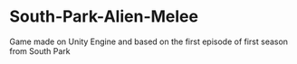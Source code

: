 # South-Park-Alien-Melee
Game made on Unity Engine and based on the first episode of first season from South Park
